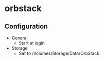 # orbstack

## Configuration

- General
  - Start at login
- Storage
  - Set to /Volumes/Storage/Data/OrbStack
